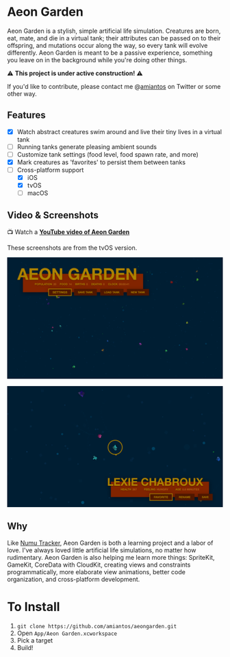 # Aeon Garden

Aeon Garden is a stylish, simple artificial life simulation. Creatures are born, eat, mate, and die in a virtual tank; their attributes can be passed on to their offspring, and mutations occur along the way, so every tank will evolve differently. Aeon Garden is meant to be a passive experience, something you leave on in the background while you're doing other things.

⚠️ **This project is under active construction!** ️️⚠️

If you'd like to contribute, please contact me @[amiantos](http://www.twitter.com/amiantos) on Twitter or some other way.

## Features

- [x] Watch abstract creatures swim around and live their tiny lives in a virtual tank
- [ ] Running tanks generate pleasing ambient sounds
- [ ] Customize tank settings (food level, food spawn rate, and more)
- [x] Mark creatures as 'favorites' to persist them between tanks
- [ ] Cross-platform support
  - [x] iOS
  - [x] tvOS
  - [ ] macOS

## Video & Screenshots

📺 Watch a **[YouTube video of Aeon Garden](https://www.youtube.com/watch?v=QHfABigM2Ik)**

These screenshots are from the tvOS version.

![Aeon Garden Zoomed-Out View](/Graphics/Screenshots/tvos-zoomed-out.png?raw=true)

![Aeon Garden Zoomed View](/Graphics/Screenshots/tvos-zoomed-in.png?raw=true)

## Why

Like [Numu Tracker](https://www.github.com/numutracker/numutracker_ios), Aeon Garden is both a learning project and a labor of love. I've always loved little artificial life simulations, no matter how rudimentary. Aeon Garden is also helping me learn more things: SpriteKit, GameKit, CoreData with CloudKit, creating views and constraints programmatically, more elaborate view animations, better code organization, and cross-platform development.

# To Install

1. `git clone https://github.com/amiantos/aeongarden.git`
2. Open `App/Aeon Garden.xcworkspace`
3. Pick a target
3. Build!
